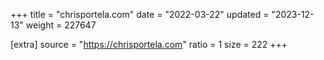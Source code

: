 +++
title = "chrisportela.com"
date = "2022-03-22"
updated = "2023-12-13"
weight = 227647

[extra]
source = "https://chrisportela.com"
ratio = 1
size = 222
+++
